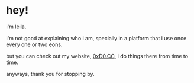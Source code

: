 # hey!

i'm leila.

i'm not good at explaining who i am, specially in a platform that i use once every one or two eons.

but you can check out my website, [0xD0.CC](https://0xd0.cc), i do things there from time to time.

anyways, thank you for stopping by.

<!-- kritterhouse's Github Profile - 5 May 2023 -->
<!-- I see you like snooping through RAW Markdown files, take anything you want. Its yours now. -->
